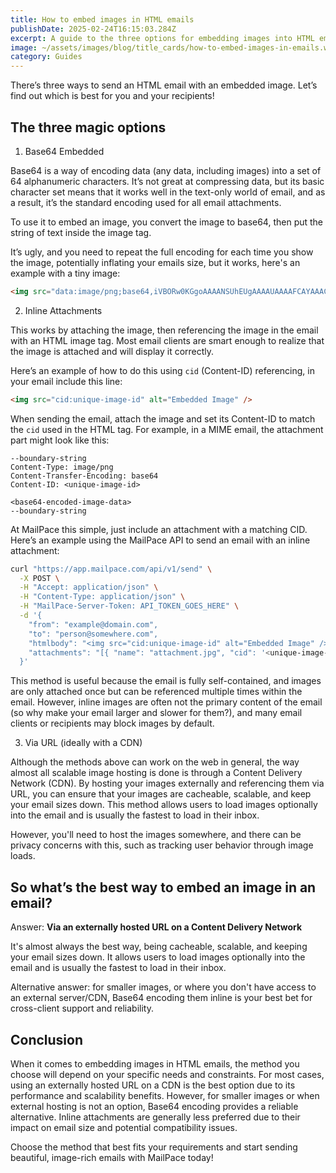 ```yaml
---
title: How to embed images in HTML emails
publishDate: 2025-02-24T16:15:03.284Z
excerpt: A guide to the three options for embedding images into HTML emails
image: ~/assets/images/blog/title_cards/how-to-embed-images-in-emails.webp
category: Guides
---
```


There’s three ways to send an HTML email with an embedded image. Let’s find out which is best for you and your recipients!

## The three magic options

1. Base64 Embedded

Base64 is a way of encoding data (any data, including images) into a set of 64 alphanumeric characters. It’s not great at compressing data, but its basic character set means that it works well in the text-only world of email, and as a result, it’s the standard encoding used for all email attachments.

To use it to embed an image, you convert the image to base64, then put the string of text inside the image tag.

It’s ugly, and you need to repeat the full encoding for each time you show the image, potentially inflating your emails size, but it works, here's an example with a tiny image:

```html
<img src="data:image/png;base64,iVBORw0KGgoAAAANSUhEUgAAAAUAAAAFCAYAAACNbyblAAAAHElEQVQI12P4//8/w38GIAXDIBKE0DHxgljNBAAO9TXL0Y4OHwAAAABJRU5ErkJggg==" alt="Embedded Image" />
```

2. Inline Attachments

This works by attaching the image, then referencing the image in the email with an HTML image tag. Most email clients are smart enough to realize that the image is attached and will display it correctly.

Here’s an example of how to do this using `cid` (Content-ID) referencing, in your email include this line:

```html
<img src="cid:unique-image-id" alt="Embedded Image" />
```

When sending the email, attach the image and set its Content-ID to match the `cid` used in the HTML tag. For example, in a MIME email, the attachment part might look like this:

```
--boundary-string
Content-Type: image/png
Content-Transfer-Encoding: base64
Content-ID: <unique-image-id>

<base64-encoded-image-data>
--boundary-string
```

At MailPace this simple, just include an attachment with a matching CID. Here’s an example using the MailPace API to send an email with an inline attachment:

```bash
curl "https://app.mailpace.com/api/v1/send" \
  -X POST \
  -H "Accept: application/json" \
  -H "Content-Type: application/json" \
  -H "MailPace-Server-Token: API_TOKEN_GOES_HERE" \
  -d '{
    "from": "example@domain.com",
    "to": "person@somewhere.com",
    "htmlbody": "<img src="cid:unique-image-id" alt="Embedded Image" />".
    "attachments": "[{ "name": "attachment.jpg", "cid": '<unique-image-id>', "content": "<base64-encoded-image-data>", "content_type": "image/jpeg" }]"
  }'
```

This method is useful because the email is fully self-contained, and images are only attached once but can be referenced multiple times within the email. However, inline images are often not the primary content of the email (so why make your email larger and slower for them?), and many email clients or recipients may block images by default.

3. Via URL (ideally with a CDN)

Although the methods above can work on the web in general, the way almost all scalable image hosting is done is through a Content Delivery Network (CDN). By hosting your images externally and referencing them via URL, you can ensure that your images are cacheable, scalable, and keep your email sizes down. This method allows users to load images optionally into the email and is usually the fastest to load in their inbox. 

However, you'll need to host the images somewhere, and there can be privacy concerns with this, such as tracking user behavior through image loads.

## So what’s the best way to embed an image in an email?

Answer: **Via an externally hosted URL on a Content Delivery Network**

It's almost always the best way, being cacheable, scalable, and keeping your email sizes down. It allows users to load images optionally into the email and is usually the fastest to load in their inbox.

Alternative answer: for smaller images, or where you don't have access to an external server/CDN, Base64 encoding them inline is your best bet for cross-client support and reliability.

## Conclusion

When it comes to embedding images in HTML emails, the method you choose will depend on your specific needs and constraints. For most cases, using an externally hosted URL on a CDN is the best option due to its performance and scalability benefits. However, for smaller images or when external hosting is not an option, Base64 encoding provides a reliable alternative. Inline attachments are generally less preferred due to their impact on email size and potential compatibility issues.

Choose the method that best fits your requirements and start sending beautiful, image-rich emails with MailPace today!
